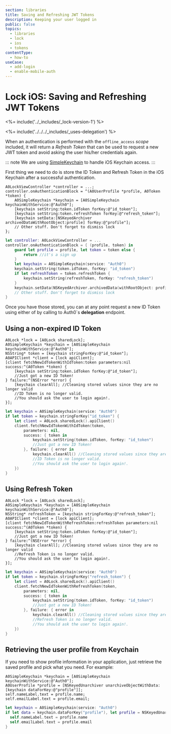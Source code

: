 ```yaml
---
section: libraries
title: Saving and Refreshing JWT Tokens
description: Keeping your user logged in
public: false
topics:
  - libraries
  - lock
  - ios
  - tokens
contentType:
  - how-to
useCase:
  - add-login
  - enable-mobile-auth
---
```


# Lock iOS: Saving and Refreshing JWT Tokens

<%= include('../_includes/_lock-version-1') %>

<%= include('../../../_includes/_uses-delegation') %>

When an authentication is performed with the `offline_access` <dfn data-key="scope">scope</dfn> included, it will return a <dfn data-key="refresh-token">Refresh Token</dfn> that can be used to request a new JWT token and avoid asking the user his/her
credentials again.

::: note
We are using [SimpleKeychain](https://github.com/auth0/SimpleKeychain) to handle iOS Keychain access.
:::

First thing we need to do is store the ID Token and Refresh Token in the iOS Keychain after a successful authentication.

```objc
A0LockViewController *controller = ...;
controller.onAuthenticationBlock = ^(A0UserProfile *profile, A0Token *token) {
    A0SimpleKeychain *keychain = [A0SimpleKeychain keychainWithService:@"Auth0"];
    [keychain setString:token.idToken forKey:@"id_token"];
    [keychain setString:token.refreshToken forKey:@"refresh_token"];
    [keychain setData:[NSKeyedArchiver archivedDataWithRootObject:profile] forKey:@"profile"];
    // Other stuff. Don't forget to dismiss lock
};
```

```swift
let controller: A0LockViewController = ...
controller.onAuthenticationBlock = { (profile, token) in
    guard let profile = profile, let token = token else {
        return //it's a sign up
    }
    let keychain = A0SimpleKeychain(service: "Auth0")
    keychain.setString(token.idToken, forKey: "id_token")
    if let refreshToken = token.refreshToken {
        keychain.setString(refreshToken, forKey: "refresh_token")
    }
    keychain.setData(NSKeyedArchiver.archivedData(withRootObject: profile), forKey: "profile")
    // Other stuff. Don't forget to dismiss lock
}
```
Once you have those stored, you can at any point request a new ID Token using either of by calling to Auth0`s **delegation** endpoint.

## Using a non-expired ID Token

```objc
A0Lock *lock = [A0Lock sharedLock];
A0SimpleKeychain *keychain = [A0SimpleKeychain keychainWithService:@"Auth0"];
NSString* token = [keychain stringForKey:@"id_token"];
A0APIClient *client = [lock apiClient];
[client fetchNewIdTokenWithIdToken:token parameters:nil success:^(A0Token *token) {
    [keychain setString:token.idToken forKey:@"id_token"];
    //Just got a new ID Token!
} failure:^(NSError *error) {
    [keychain clearAll]; //Cleaning stored values since they are no longer valid
    //ID Token is no longer valid.
    //You should ask the user to login again!.
}];
```

```swift
let keychain = A0SimpleKeychain(service: "Auth0")
if let token = keychain.stringForKey("id_token") {
    let client = A0Lock.sharedLock().apiClient()
    client.fetchNewIdTokenWithIdToken(token,
        parameters: nil,
        success: { token in
            keychain.setString(token.idToken, forKey: "id_token")
            //Just got a new ID Token!
        }, failure: { error in
            keychain.clearAll() //Cleaning stored values since they are no longer valid
            //ID Token is no longer valid.
            //You should ask the user to login again!.
    })
}
```

## Using Refresh Token

```objc
A0Lock *lock = [A0Lock sharedLock];
A0SimpleKeychain *keychain = [A0SimpleKeychain keychainWithService:@"Auth0"];
NSString* refreshToken = [keychain stringForKey:@"refresh_token"];
A0APIClient *client = [lock apiClient];
[client fetchNewIdTokenWithRefreshToken:refreshToken parameters:nil success:^(A0Token *token) {
    [keychain setString:token.idToken forKey:@"id_token"];
    //Just got a new ID Token!
} failure:^(NSError *error) {
    [keychain clearAll]; //Cleaning stored values since they are no longer valid
    //Refresh Token is no longer valid.
    //You should ask the user to login again!.
}];
```

```swift
let keychain = A0SimpleKeychain(service: "Auth0")
if let token = keychain.stringForKey("refresh_token") {
    let client = A0Lock.sharedLock().apiClient()
    client.fetchNewIdTokenWithRefreshToken(token,
        parameters: nil,
        success: { token in
            keychain.setString(token.idToken, forKey: "id_token")
            //Just got a new ID Token!
        }, failure: { error in
            keychain.clearAll() //Cleaning stored values since they are no longer valid
            //Refresh Token is no longer valid.
            //You should ask the user to login again!.
    })
}
```

## Retrieving the user profile from Keychain

If you need to show profile information in your application, just retrieve the saved profile and pick what you need. For example:

```objc
A0SimpleKeychain *keychain = [A0SimpleKeychain keychainWithService:@"Auth0"];
A0UserProfile *profile = [NSKeyedUnarchiver unarchiveObjectWithData:[keychain dataForKey:@"profile"]];
self.nameLabel.text = profile.name;
self.emailLabel.text = profile.email;
```

```swift
let keychain = A0SimpleKeychain(service: "Auth0")
if let data = keychain.dataForKey("profile"), let profile = NSKeyedUnarchiver.unarchiveObjectWithData(data) {
  self.nameLabel.text = profile.name
  self.emailLabel.text = profile.email
}
```
